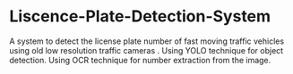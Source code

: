 # Liscence-Plate-Detection-System
A system to detect the license plate number of fast moving traffic vehicles using old low resolution traffic cameras .
Using YOLO technique for object detection.
Using OCR technique for number extraction from the image.
